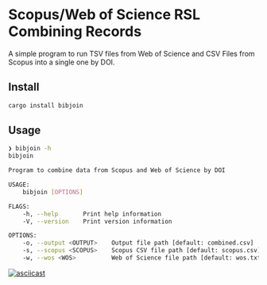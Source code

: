 # Scopus/Web of Science RSL Combining Records

A simple program to run TSV files from Web of Science and CSV Files from Scopus into a single one by DOI.

## Install

```bash
cargo install bibjoin
```

## Usage

```bash
❯ bibjoin -h
bibjoin

Program to combine data from Scopus and Web of Science by DOI

USAGE:
    bibjoin [OPTIONS]

FLAGS:
    -h, --help       Print help information
    -V, --version    Print version information

OPTIONS:
    -o, --output <OUTPUT>    Output file path [default: combined.csv]
    -s, --scopus <SCOPUS>    Scopus CSV file path [default: scopus.csv]
    -w, --wos <WOS>          Web of Science file path [default: wos.txt]
```

[![asciicast](https://asciinema.org/a/2AbTvSaBiGeQU5UdcM95ZLERD.svg)](https://asciinema.org/a/2AbTvSaBiGeQU5UdcM95ZLERD)
